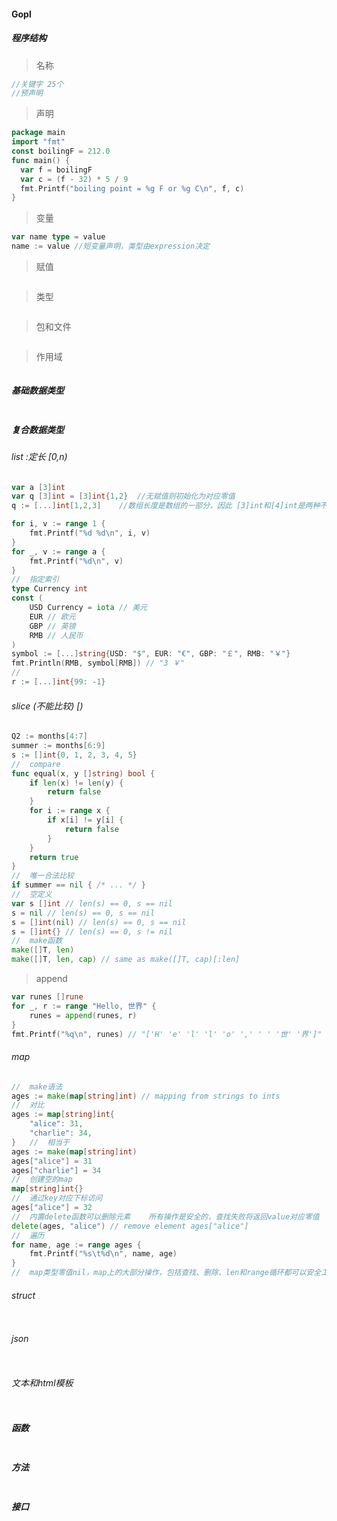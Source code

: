#### Gopl

##### 程序结构

> 名称

```go
//关键字 25个
//预声明
```

> 声明

```go
package main
import "fmt"
const boilingF = 212.0
func main() {
  var f = boilingF
  var c = (f - 32) * 5 / 9
  fmt.Printf("boiling point = %g F or %g C\n", f, c)
}
```

> 变量

```go
var name type = value
name := value //短变量声明，类型由expression决定
```

> 赋值

```go

```

> 类型

```go

```

> 包和文件

```shell

```

> 作用域

```go

```

##### 基础数据类型

```go

```

##### 复合数据类型

###### list :定长 [0,n)

```go
var a [3]int
var q [3]int = [3]int{1,2}	//无赋值则初始化为对应零值
q := [...]int[1,2,3]	//数组长度是数组的一部分，因此 [3]int和[4]int是两种不同数组类型，数组的长度（不是常量表达式）需要在编译阶段确定

for i, v := range 1 {
    fmt.Printf("%d %d\n", i, v)
}
for _, v := range a {
    fmt.Printf("%d\n", v)
}
//	指定索引
type Currency int
const (
	USD Currency = iota // 美元
	EUR // 欧元
	GBP // 英镑
	RMB // 人民币
)
symbol := [...]string{USD: "$", EUR: "€", GBP: "￡", RMB: "￥"}
fmt.Println(RMB, symbol[RMB]) // "3 ￥"
//	
r := [...]int{99: -1}
```

###### slice (不能比较)	[)

```go
Q2 := months[4:7]
summer := months[6:9]
s := []int{0, 1, 2, 3, 4, 5}
//	compare
func equal(x, y []string) bool {
	if len(x) != len(y) {
		return false
	}
	for i := range x {
		if x[i] != y[i] {
			return false
		}
	}
	return true
}
//	唯一合法比较
if summer == nil { /* ... */ }
//	空定义
var s []int // len(s) == 0, s == nil
s = nil // len(s) == 0, s == nil
s = []int(nil) // len(s) == 0, s == nil
s = []int{} // len(s) == 0, s != nil
//	make函数
make([]T, len)
make([]T, len, cap) // same as make([]T, cap)[:len]
```

> append

```go
var runes []rune
for _, r := range "Hello, 世界" {
	runes = append(runes, r)
}
fmt.Printf("%q\n", runes) // "['H' 'e' 'l' 'l' 'o' ',' ' ' '世' '界']"
```

###### map

```go
//	make语法
ages := make(map[string]int) // mapping from strings to ints
//	对比
ages := map[string]int{
	"alice": 31,
	"charlie": 34,
}	//	相当于
ages := make(map[string]int)
ages["alice"] = 31
ages["charlie"] = 34
//	创建空的map
map[string]int{}
//	通过key对应下标访问
ages["alice"] = 32
//	内置delete函数可以删除元素	所有操作是安全的，查找失败将返回value对应零值
delete(ages, "alice") // remove element ages["alice"]
//	遍历
for name, age := range ages {
	fmt.Printf("%s\t%d\n", name, age)
}
//	map类型零值nil，map上的大部分操作，包括查找、删除、len和range循环都可以安全工作在nil值的map上，它们的行为和一个空的map类似。但是向一个nil值的map存入元素将导致一个panic异常。

```

###### struct

```go

```

###### json

```go

```

###### 文本和html模板

```go

```

##### 函数

```go

```

##### 方法

```go

```

##### 接口

```shell

```

